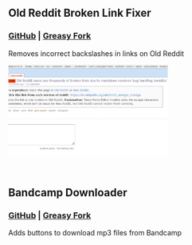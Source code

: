 ## Old Reddit Broken Link Fixer

### [GitHub](https://github.com/qwhert/userscripts/raw/main/Old-Reddit-Link-Fixer.user.js) | [Greasy Fork](https://greasyfork.org/en/scripts/435825-old-reddit-broken-link-fixer)

Removes incorrect backslashes in links on Old Reddit

[<img src="examples/Reddit_broken_link_fixer_example.gif" height="180px">](examples/Reddit_broken_link_fixer_example.gif)

&nbsp;

## Bandcamp Downloader

### [GitHub](https://github.com/qwhert/userscripts/raw/main/Bandcamp-Downloader.user.js) | [Greasy Fork](https://greasyfork.org/en/scripts/435824-bandcamp-downloader) 

Adds buttons to download mp3 files from Bandcamp
